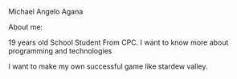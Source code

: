 Michael Angelo Agana

About me:

19 years old School Student From CPC. I want to know more about programming and technologies

I want to make my own successful game like stardew valley.
